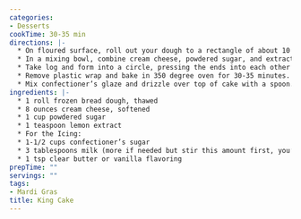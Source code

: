 ```yaml
---
categories:
- Desserts
cookTime: 30-35 min
directions: |-
  * On floured surface, roll out your dough to a rectangle of about 10 x 18 inches. It doesn’t have to be exact, close enough works!
  * In a mixing bowl, combine cream cheese, powdered sugar, and extract and mix until creamy and well blended. Spread over dough to within an inch of each side. Roll up longways (to make a long log) and brush the final edge with water before pressing it into the log to seal.
  * Take log and form into a circle, pressing the ends into each other and brushing with water if needed to seal together. Spray top lightly with cooking spray and cover with plastic wrap. Set in warm place to rise for 45 minute to an hour.
  * Remove plastic wrap and bake in 350 degree oven for 30-35 minutes. Allow to cool.
  * Mix confectioner’s glaze and drizzle over top of cake with a spoon. Immediately sprinkle colored sprinkles over glaze if desired. Allow to sit until glaze hardens.
ingredients: |-
  * 1 roll frozen bread dough, thawed
  * 8 ounces cream cheese, softened
  * 1 cup powdered sugar
  * 1 teaspoon lemon extract
  * For the Icing:
  * 1-1/2 cups confectioner’s sugar
  * 3 tablespoons milk (more if needed but stir this amount first, you’ll be surprised how far this goes!)
  * 1 tsp clear butter or vanilla flavoring
prepTime: ""
servings: ""
tags:
- Mardi Gras
title: King Cake
---
```

